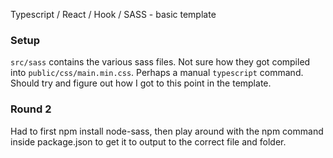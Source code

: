 Typescript / React / Hook / SASS - basic template

### Setup
`src/sass` contains the various sass files. Not sure how they got compiled into `public/css/main.min.css`. Perhaps a manual `typescript` command. Should try and figure out how I got to this point in the template.

### Round 2
Had to first npm install node-sass, then play around with the npm command inside package.json to get it to output to the correct file and folder.